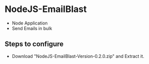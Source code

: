 # NodeJS-EmailBlast

- Node Application
- Send Emails in bulk

## Steps to configure
- Download "NodeJS-EmailBlast-Version-0.2.0.zip" and Extract it.
